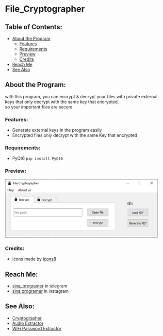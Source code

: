 # File_Cryptographer

## **Table of Contents:**
- [About the Program](#about-the-program)
  - [Features](#features)
  - [Requirements](#requirements)
  - [Preview](#preview)
  - [Credits](#credits)
- [Reach Me](#reach-me)
- [See Also](#see-also)

## **About the Program:**
with this program, you can encrypt & decrypt your files with private external keys that only decrypt with the same key that encrypted,<br> 
so your important files are secure  

### **Features:**
- Generate external keys in the program easily
- Encrypted files only decrypt with the same Key that encrypted

### Requirements:
- PyQt6 `pip install PyQt6`

### **Preview:** 
![preview](/Files/preview.png)

### **Credits:**
- Icons made by [icons8](https://icons8.com/)

## **Reach Me:**
- [sina_programer](https://t.me/sina_programer) in telegram
- [sina.programer](https://www.instagram.com/sina.programer) in instagram

## **See Also:**
- [Cryptographer](https://github.com/sina-programer/Cryptographer)
- [Audio Extractor](https://github.com/sina-programer/Audio_Extractor)
- [WiFi Password Extractor](https://github.com/sina-programer/WiFi_Password_Extractor)
